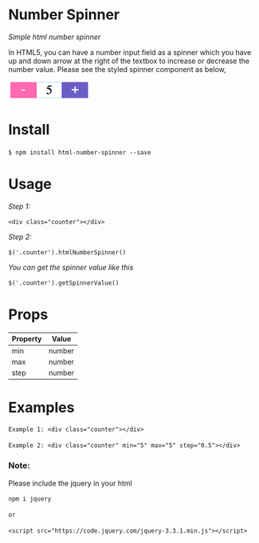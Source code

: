 # Number Spinner

*Simple html number spinner*

In HTML5, you can have a number input field as a spinner which you have up and down arrow at the right of the textbox to increase or decrease the number value. 
Please see the styled spinner component as below, 

![](spinner.png)

# Install

`$ npm install html-number-spinner --save`

# Usage

*Step 1:*

    <div class="counter"></div>
    
*Step 2:*

    $('.counter').htmlNumberSpinner()
    
*You can get the spinner value like this*

    $('.counter').getSpinnerValue()

# Props

   | Property | Value |
   | ------------- | ------------- |
   | min  | number  |
   | max  | number  |
   | step  | number  |
   
# Examples
    
    Example 1: <div class="counter"></div>
    
    Example 2: <div class="counter" min="5" max="5" step="0.5"></div>
    
    
### Note:

Please include the jquery in your html

    npm i jquery
    
    or 
    
    <script src="https://code.jquery.com/jquery-3.3.1.min.js"></script>